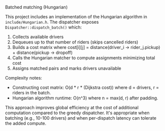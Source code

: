 Batched matching (Hungarian)

This project includes an implementation of the Hungarian algorithm in `include/Hungarian.h`. The dispatcher exposes `Dispatcher::dispatch_batch()` which:

1. Collects available drivers
2. Dequeues up to that number of riders (skips cancelled riders)
3. Builds a cost matrix where cost[i][j] = distance(driver_i -> rider_j.pickup) + distance(pickup -> dropoff)
4. Calls the Hungarian matcher to compute assignments minimizing total cost
5. Assigns matched pairs and marks drivers unavailable

Complexity notes:
- Constructing cost matrix: O(d * r * (Dijkstra cost)) where d = drivers, r = riders in the batch.
- Hungarian algorithm runtime: O(n^3) where n = max(d, r) after padding.

This approach improves global efficiency at the cost of additional computation compared to the greedy dispatcher. It's appropriate when batching (e.g., 10-100 drivers) and when per-dispatch latency can tolerate the added compute.
